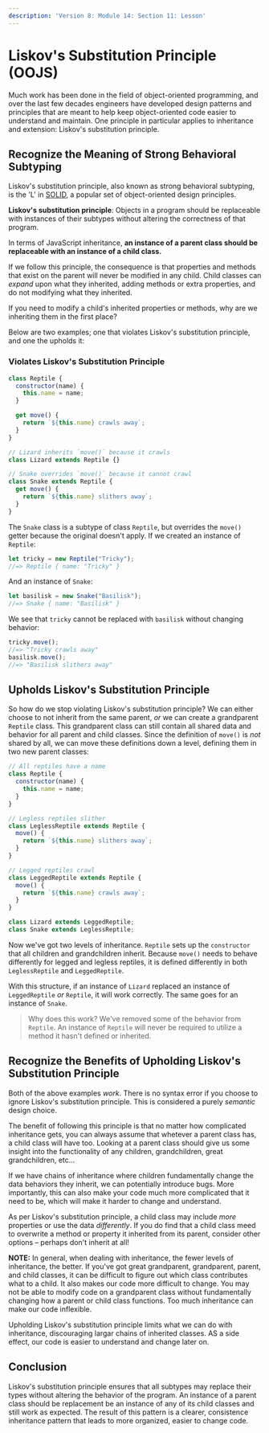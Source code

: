 ```yaml
---
description: 'Version 8: Module 14: Section 11: Lesson'
---
```


# Liskov's Substitution Principle \(OOJS\)

Much work has been done in the field of object-oriented programming, and over the last few decades engineers have developed design patterns and principles that are meant to help keep object-oriented code easier to understand and maintain. One principle in particular applies to inheritance and extension: Liskov's substitution principle.

## Recognize the Meaning of Strong Behavioral Subtyping

Liskov's substitution principle, also known as strong behavioral subtyping, is the 'L' in [SOLID](https://en.wikipedia.org/wiki/SOLID), a popular set of object-oriented design principles.

**Liskov's substitution principle**: Objects in a program should be replaceable with instances of their subtypes without altering the correctness of that program.

In terms of JavaScript inheritance, **an instance of a parent class should be replaceable with an instance of a child class.**

If we follow this principle, the consequence is that properties and methods that exist on the parent will never be modified in any child. Child classes can _expand_ upon what they inherited, adding methods or extra properties, and do not modifying what they inherited.

If you need to modify a child's inherited properties or methods, why are we inheriting them in the first place?

Below are two examples; one that violates Liskov's substitution principle, and one the upholds it:

### Violates Liskov's Substitution Principle

```javascript
class Reptile {
  constructor(name) {
    this.name = name;
  }

  get move() {
    return `${this.name} crawls away`;
  }
}

// Lizard inherits `move()` because it crawls
class Lizard extends Reptile {}

// Snake overrides `move()` because it cannot crawl
class Snake extends Reptile {
  get move() {
    return `${this.name} slithers away`;
  }
}
```

The `Snake` class is a subtype of class `Reptile`, but overrides the `move()` getter because the original doesn't apply. If we created an instance of `Reptile`:

```javascript
let tricky = new Reptile("Tricky");
//=> Reptile { name: "Tricky" }
```

And an instance of `Snake`:

```javascript
let basilisk = new Snake("Basilisk");
//=> Snake { name: "Basilisk" }
```

We see that `tricky` cannot be replaced with `basilisk` without changing behavior:

```javascript
tricky.move();
//=> "Tricky crawls away"
basilisk.move();
//=> "Basilisk slithers away"
```

## Upholds Liskov's Substitution Principle

So how do we stop violating Liskov's substitution principle? We can either choose to not inherit from the same parent, _or_ we can create a grandparent `Reptile` class. This grandparent class can still contain all shared data and behavior for all parent and child classes. Since the definition of `move()` is _not_ shared by all, we can move these definitions down a level, defining them in two new parent classes:

```javascript
// All reptiles have a name
class Reptile {
  constructor(name) {
    this.name = name;
  }
}

// Legless reptiles slither
class LeglessReptile extends Reptile {
  move() {
    return `${this.name} slithers away`;
  }
}

// Legged reptiles crawl
class LeggedReptile extends Reptile {
  move() {
    return `${this.name} crawls away`;
  }
}

class Lizard extends LeggedReptile;
class Snake extends LeglessReptile;
```

Now we've got two levels of inheritance. `Reptile` sets up the `constructor` that all children and grandchildren inherit. Because `move()` needs to behave differently for legged and legless reptiles, it is defined differently in both `LeglessReptile` and `LeggedReptile`.

With this structure, if an instance of `Lizard` replaced an instance of `LeggedReptile` _or_ `Reptile`, it will work correctly. The same goes for an instance of `Snake`.

> Why does this work? We've removed some of the behavior from `Reptile`. An instance of `Reptile` will never be required to utilize a method it hasn't defined or inherited.

## Recognize the Benefits of Upholding Liskov's Substitution Principle

Both of the above examples _work_. There is no syntax error if you choose to ignore Liskov's substitution principle. This is considered a purely _semantic_ design choice.

The benefit of following this principle is that no matter how complicated inheritance gets, you can always assume that whetever a parent class has, a child class will have too. Looking at a parent class should give us some insight into the functionality of any children, grandchildren, great grandchildren, etc...

If we have chains of inheritance where children fundamentally change the data behaviors they inherit, we can potentially introduce bugs. More importantly, this can also make your code much more complicated that it need to be, which will make it harder to change and understand.

As per Liskov's substitution principle, a child class may include _more_ properties or use the data _differently_. If you do find that a child class meed to overwrite a method or property it inherited from its parent, consider other options – perhaps don't inherit at all!

**NOTE:** In general, when dealing with inheritance, the fewer levels of inheritance, the better. If you've got great grandparent, grandparent, parent, and child classes, it can be difficult to figure out which class contributes what to a child. It also makes our code more difficult to change. You may not be able to modify code on a grandparent class without fundamentally changing how a parent or child class functions. Too much inheritance can make our code inflexible.

Upholding Liskov's substitution principle limits what we can do with inheritance, discouraging largar chains of inherited classes. AS a side effect, our code is easier to understand and change later on.

## Conclusion

Liskov's substitution principle ensures that all subtypes may replace their types without altering the behavior of the program. An instance of a parent class should be replacement be an instance of any of its child classes and still work as expected. The result of this pattern is a clearer, consistence inheritance pattern that leads to more organized, easier to change code.

